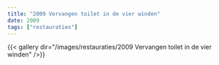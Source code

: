 ```yaml
---
title: "2009 Vervangen toilet in de vier winden"
date: 2009
tags: ["restauraties"]
---
```


{{< gallery dir="/images/restauraties/2009 Vervangen toilet in de vier winden" />}}
